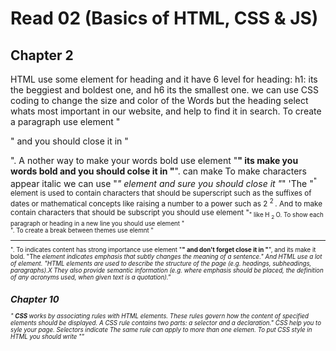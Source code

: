 # Read 02 (Basics of HTML, CSS & JS)

## Chapter 2
HTML use some element for heading and it have 6 level for heading:
h1: its the beggiest and boldest one, and h6 its the smallest one.
we can use CSS coding to change the size and color of the Words but the heading select whats most important in our website, and help to find it in search.
To create a paragraph use element "<p>" and you should close it in "</p>".
A nother way to make your words bold use element "<b>" its make you words bold and you should colse it in "</b>".
can make 
To make characters appear italic we can use "<i>" element and sure you should close it "</i>"
'The "<sup>" element is used to contain characters that should be superscript such as the suffixes of dates or mathematical concepts like raising a number to a power such as 2 <sup> 2 </sup>.
And to make contain characters that should be subscript you should use element "<sub>" like H <sub> 2 </sub> O.
To show each paragraph or heading in a new line you should use element "<br />".
To create a break between themes use elemnt "<hr />".
To indicates content has strong importance use element "<strong>" and don't forget close it in "</strong>", and its make it bold.
"The <em> element indicates emphasis that subtly changes the meaning of a sentence."
And HTML use a lot of element.
 "HTML elements are used to describe the structure of the page (e.g. headings, subheadings, paragraphs).X They also provide semantic information (e.g. where emphasis should be placed, the definition of any acronyms used, when given text is a quotation)."
 ## Chapter 10
" <b> CSS </b> works by associating rules with HTML elements. These rules govern how the content of specified elements should be displayed. A CSS rule contains two parts: a selector and a declaration."
CSS help you to syle your page.
Selectors indicate The same rule can apply to more than one elemen.
To put CSS style in HTML you should write ""<style>"" element in html file.
And in style element you can write what the section you want and then open and close "{}".
"The properties of the element that you want to change, and the values of those properties."
You can but css in  a separate document and, you can a separate document.
# From  Duckett JS book:
## chapter 2
JavaScript its like mind of your page.
Its allow you to save a value to virebles, calcoulate, have a pop messege, and a lot of stuff.
## chapter 4
In java you can use evaluting conditoin.
Comparison operators:

== is to compares tow values only 
=== is to compares tow values and check the data type are the same.
!= it to see if they are not the same of the vale.
!== its check that both of value and data type are not the same.
>  its checks if the number on the left is greater than the number on the right.
< its checks if the number on the left is less than the number on the right.
>= its checks if the number on the left is greater than or equal the number on the right.
<= its checks if the number on the left is less than or equal the number on the right.
<b> logical operators: </b>
&& Logical and: if both expressions evaluate to true then the expression returns true. If just one of this returns false, then the expression will return false.
Logical or : if one of expression evaluate to true, then the expression returns true. And if both of them is false, then the expression will return false.
! Logical not: true returns false, false return true.
Loops: there are three common types of loops:
For  :’ its most common loop’, it use if you need to run code a specific number of times.
While: it use if you don’t know how many times the code should run.
Do While: its very similar to the while loop, but it has one key difference.
